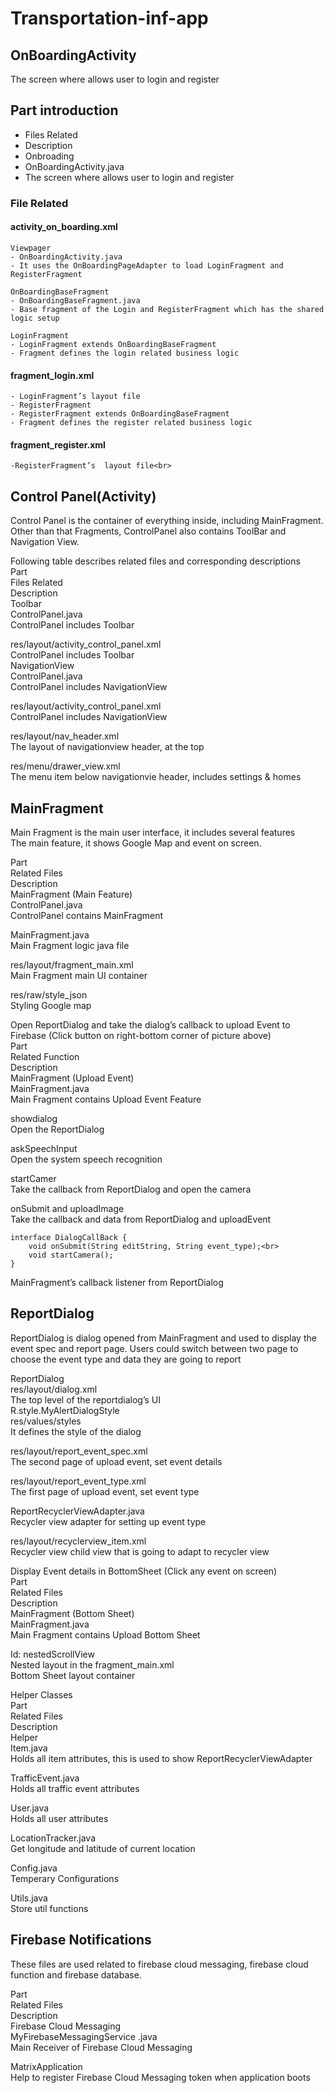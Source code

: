 # Transportation-inf-app

## OnBoardingActivity<br>
The screen where allows user to login and register<br>


## Part introduction<br>
- Files Related<br>
- Description<br>
- Onbroading<br>
- OnBoardingActivity.java<br>
- The screen where allows user to login and register<br>

 
### File Related


#### activity_on_boarding.xml<br>
    Viewpager
    - OnBoardingActivity.java
    - It uses the OnBoardingPageAdapter to load LoginFragment and RegisterFragment
    
    OnBoardingBaseFragment
    - OnBoardingBaseFragment.java
    - Base fragment of the Login and RegisterFragment which has the shared logic setup
    
    LoginFragment
    - LoginFragment extends OnBoardingBaseFragment
    - Fragment defines the login related business logic


#### fragment_login.xml<br>
    - LoginFragment’s layout file
    - RegisterFragment
    - RegisterFragment extends OnBoardingBaseFragment
    - Fragment defines the register related business logic


#### fragment_register.xml<br>
    -RegisterFragment’s  layout file<br>




## Control Panel(Activity)<br>
Control Panel is the container of everything inside, including MainFragment. Other than that Fragments, ControlPanel also contains ToolBar and Navigation View.<br>

Following table describes related files and corresponding descriptions <br>
Part<br>
Files Related<br>
Description<br>
Toolbar<br>
ControlPanel.java<br>
ControlPanel includes Toolbar<br>


res/layout/activity_control_panel.xml<br>
ControlPanel includes Toolbar<br>
NavigationView<br>
ControlPanel.java<br>
ControlPanel includes NavigationView<br>


res/layout/activity_control_panel.xml<br>
ControlPanel includes NavigationView<br>


res/layout/nav_header.xml<br>
The layout of navigationview header, at the top <br>


res/menu/drawer_view.xml<br>
The menu item below navigationvie header, includes settings & homes<br>


## MainFragment<br>
Main Fragment is the main user interface, it includes several features<br>
The main feature, it shows Google Map and event on screen.<br>



Part <br>
Related Files<br>
Description<br>
MainFragment (Main Feature)<br>
ControlPanel.java<br>
ControlPanel contains MainFragment<br>


MainFragment.java<br>
Main Fragment logic java file <br>


res/layout/fragment_main.xml<br>
Main Fragment main UI container<br>


res/raw/style_json<br>
Styling Google map<br>

Open ReportDialog and take the dialog’s callback to upload Event to Firebase (Click button on right-bottom corner of picture above)<br>
Part <br>
Related Function<br>
Description<br>
MainFragment (Upload Event)<br>
MainFragment.java<br>
Main Fragment contains Upload Event Feature <br>


showdialog <br>
Open the ReportDialog<br>


askSpeechInput<br>
Open the system speech recognition <br>


startCamer<br>
Take the callback from ReportDialog and open the camera<br>


onSubmit and uploadImage<br>
Take the callback and data from ReportDialog and uploadEvent<br>


    interface DialogCallBack {
        void onSubmit(String editString, String event_type);<br>
        void startCamera();
    }


MainFragment’s callback listener from ReportDialog<br>


## ReportDialog<br>
ReportDialog is dialog opened from MainFragment and used to display the event spec and report page. Users could switch between two page to choose the event type and data they are going to report<br>

ReportDialog<br>
res/layout/dialog.xml<br>
The top level of the reportdialog’s UI<br>
R.style.MyAlertDialogStyle<br>
res/values/styles<br>
It defines the style of the dialog<br>


res/layout/report_event_spec.xml<br>
The second page of upload event, set event details<br>


res/layout/report_event_type.xml<br>
The first page of upload event, set event type<br>


ReportRecyclerViewAdapter.java<br>
Recycler view adapter for setting up event type<br>


res/layout/recyclerview_item.xml<br>
Recycler view child view that is going to adapt to recycler view<br>

Display Event details in BottomSheet (Click any event on screen)<br>
Part <br>
Related Files<br>
Description<br>
MainFragment (Bottom Sheet)<br>
MainFragment.java<br>
Main Fragment contains Upload Bottom Sheet<br>


Id: nestedScrollView<br>
Nested layout in the fragment_main.xml<br>
Bottom Sheet layout container<br>



Helper Classes<br>
Part <br>
Related Files<br>
Description<br>
Helper<br>
Item.java<br>
Holds all item attributes, this is used to show ReportRecyclerViewAdapter<br>


TrafficEvent.java<br>
Holds all traffic event attributes<br>


User.java<br>
Holds all user attributes<br>


LocationTracker.java<br>
Get longitude and latitude of current location<br>


Config.java<br>
Temperary Configurations <br>


Utils.java<br>
Store util functions<br>


## Firebase Notifications<br>
These files are used related to firebase cloud messaging, firebase cloud function and firebase database.<br>

Part <br>
Related Files<br>
Description<br>
Firebase Cloud Messaging<br>
MyFirebaseMessagingService
.java<br>
Main Receiver of Firebase Cloud Messaging<br>


MatrixApplication<br>
Help to register Firebase Cloud Messaging token when application boots<br>





